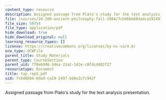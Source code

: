 ```yaml
---
content_type: resource
description: Assigned passage from Plato's study for the text analysis presentation.
file: /courses/24-200-ancient-philosophy-fall-2004/7cb46bb68dadca192497b46e2c7c942f_tap_rep5.pdf
file_size: 59754
file_type: application/pdf
hide_download: true
hide_download_original: null
learning_resource_types: []
license: https://creativecommons.org/licenses/by-nc-sa/4.0/
ocw_type: OCWFile
parent_title: Study Materials
parent_type: CourseSection
parent_uid: 7f0eb946-34ea-21a2-1d2e-c8fdcdd82f27
resourcetype: Document
title: tap_rep5.pdf
uid: 7cb46bb6-8dad-ca19-2497-b46e2c7c942f
---
```

Assigned passage from Plato's study for the text analysis presentation.